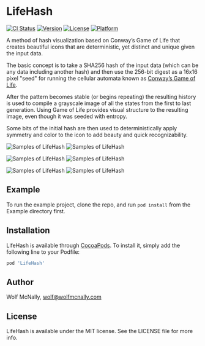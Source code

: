 # LifeHash

[![CI Status](https://img.shields.io/travis/wolfmcnally/LifeHash.svg?style=flat)](https://travis-ci.org/wolfmcnally/LifeHash)
[![Version](https://img.shields.io/cocoapods/v/LifeHash.svg?style=flat)](https://cocoapods.org/pods/LifeHash)
[![License](https://img.shields.io/cocoapods/l/LifeHash.svg?style=flat)](https://cocoapods.org/pods/LifeHash)
[![Platform](https://img.shields.io/cocoapods/p/LifeHash.svg?style=flat)](https://cocoapods.org/pods/LifeHash)

A method of hash visualization based on Conway’s Game of Life that creates beautiful icons that are deterministic, yet distinct and unique given the input data.

The basic concept is to take a SHA256 hash of the input data (which can be any data including another hash) and then use the 256-bit digest as a 16x16 pixel "seed" for running the cellular automata known as [Conway’s Game of Life](https://en.wikipedia.org/wiki/Conway's_Game_of_Life).

After the pattern becomes stable (or begins repeating) the resulting history is used to compile a grayscale image of all the states from the first to last generation. Using Game of Life provides visual structure to the resulting image, even though it was seeded with entropy.

Some bits of the initial hash are then used to deterministically apply symmetry and color to the icon to add beauty and quick recognizability.

![Samples of LifeHash](Art/Samples-0.jpg?raw=true "Samples 1") ![Samples of LifeHash](Art/Samples-856.jpg?raw=true "Samples 2")

![Samples of LifeHash](Art/Sample-88.jpg?raw=true "Sample 88") ![Samples of LifeHash](Art/Sample-229.jpg?raw=true "Sample 229")

![Samples of LifeHash](Art/Sample-526.jpg?raw=true "Sample 526") ![Samples of LifeHash](Art/Sample-799.jpg?raw=true "Sample 799")

## Example

To run the example project, clone the repo, and run `pod install` from the Example directory first.

## Installation

LifeHash is available through [CocoaPods](https://cocoapods.org). To install
it, simply add the following line to your Podfile:

```ruby
pod 'LifeHash'
```

## Author

Wolf McNally, wolf@wolfmcnally.com

## License

LifeHash is available under the MIT license. See the LICENSE file for more info.
